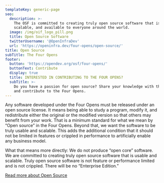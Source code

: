 ```yaml
---
templateKey: generic-page
seo:
  description: >-
    The OSF is committed to creating truly open source software that is usable,
    scalable, and available to everyone around the world. 
  image: /img/oif_logo_pill.png
  title: Open Source Software
  twitterUsername: '@OpenInfraDev'
  url: 'https://openinfra.dev/four-opens/open-source/'
title: Open Source
subTitle: The Four Opens
footer:
  button: 'https://opendev.org/osf/four-opens/'
  buttonText: Contribute
  display: true
  title: INTERESTED IN CONTRIBUTING TO THE FOUR OPENS?
  subTitle: >-
    Do you have a passion for open source? Share your knowledge with the world
    and contribute to the Four Opens.
---
```

Any software developed under the Four Opens must be released under an open source license. It means being able to study a program, modify it, and redistribute either the original or the modified version so that others may benefit from your work. That is a minimum standard for what we mean by “Open source” in the Four Opens. Beyond that, we want the software to be truly usable and scalable. This adds the additional condition that it should not be limited in features or crippled in performance to artificially enable any business model.

What that means more directly: We do not produce “open core” software. We are committed to creating truly open source software that is usable and scalable. Truly open source software is not feature or performance limited and is not crippled. There will be no “Enterprise Edition.”

[Read more about Open Source](https://opendev.org/osf/four-opens/src/branch/master/doc/source/opensource.rst)
